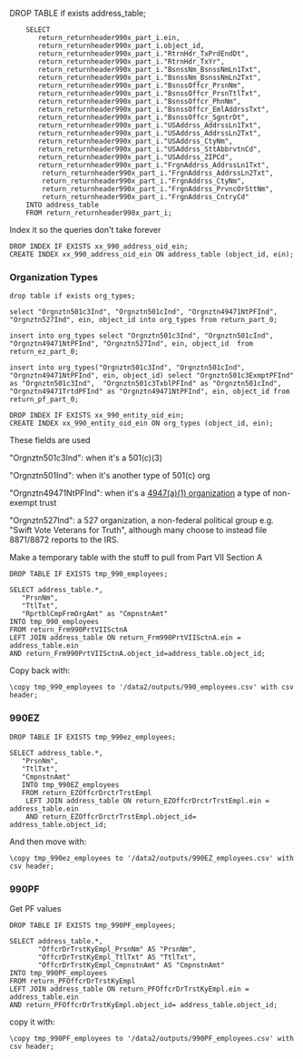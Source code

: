 DROP TABLE if exists address_table;
	
	
		SELECT  
		   return_returnheader990x_part_i.ein,
		   return_returnheader990x_part_i.object_id,
	       return_returnheader990x_part_i."RtrnHdr_TxPrdEndDt",
	       return_returnheader990x_part_i."RtrnHdr_TxYr",
	       return_returnheader990x_part_i."BsnssNm_BsnssNmLn1Txt",
	       return_returnheader990x_part_i."BsnssNm_BsnssNmLn2Txt",
	       return_returnheader990x_part_i."BsnssOffcr_PrsnNm",
	       return_returnheader990x_part_i."BsnssOffcr_PrsnTtlTxt",
	       return_returnheader990x_part_i."BsnssOffcr_PhnNm",
	       return_returnheader990x_part_i."BsnssOffcr_EmlAddrssTxt",
	       return_returnheader990x_part_i."BsnssOffcr_SgntrDt",
	       return_returnheader990x_part_i."USAddrss_AddrssLn1Txt",
	       return_returnheader990x_part_i."USAddrss_AddrssLn2Txt",
	       return_returnheader990x_part_i."USAddrss_CtyNm",
	       return_returnheader990x_part_i."USAddrss_SttAbbrvtnCd",
	       return_returnheader990x_part_i."USAddrss_ZIPCd",
	       return_returnheader990x_part_i."FrgnAddrss_AddrssLn1Txt",
			return_returnheader990x_part_i."FrgnAddrss_AddrssLn2Txt",
			return_returnheader990x_part_i."FrgnAddrss_CtyNm",
			return_returnheader990x_part_i."FrgnAddrss_PrvncOrSttNm",
			return_returnheader990x_part_i."FrgnAddrss_CntryCd"      
		INTO address_table
		FROM return_returnheader990x_part_i;

Index it so the queries don't take forever

	DROP INDEX IF EXISTS xx_990_address_oid_ein;
	CREATE INDEX xx_990_address_oid_ein ON address_table (object_id, ein);

### Organization Types

	drop table if exists org_types;
	
	select "Orgnztn501c3Ind", "Orgnztn501cInd", "Orgnztn49471NtPFInd", "Orgnztn527Ind", ein, object_id into org_types from return_part_0;

	insert into org_types select "Orgnztn501c3Ind", "Orgnztn501cInd", "Orgnztn49471NtPFInd", "Orgnztn527Ind", ein, object_id  from return_ez_part_0;

	insert into org_types("Orgnztn501c3Ind", "Orgnztn501cInd", "Orgnztn49471NtPFInd", ein, object_id) select "Orgnztn501c3ExmptPFInd" as "Orgnztn501c3Ind",  "Orgnztn501c3TxblPFInd" as "Orgnztn501cInd", "Orgnztn49471TrtdPFInd" as "Orgnztn49471NtPFInd", ein, object_id from return_pf_part_0;

	DROP INDEX IF EXISTS xx_990_entity_oid_ein;
	CREATE INDEX xx_990_entity_oid_ein ON org_types (object_id, ein);


These fields are used

"Orgnztn501c3Ind": when it's a 501(c)(3)

"Orgnztn501Ind": when it's another type of 501(c) org

"Orgnztn49471NtPFInd": when it's a [4947(a)(1) organization](https://www.irs.gov/charities-non-profits/private-foundations/charitable-trusts) a type of non-exempt trust 

"Orgnztn527Ind": a 527 organization, a non-federal political group e.g. "Swift Vote Veterans for Truth", although many choose to instead file 8871/8872 reports to the IRS. 
	       
	       




Make a temporary table with the stuff to pull from Part VII Section A

	DROP TABLE IF EXISTS tmp_990_employees;
	
	SELECT address_table.*,
       "PrsnNm",
       "TtlTxt",
       "RprtblCmpFrmOrgAmt" as "CmpnstnAmt"
    INTO tmp_990_employees
	FROM return_Frm990PrtVIISctnA
	LEFT JOIN address_table ON return_Frm990PrtVIISctnA.ein = address_table.ein
	AND return_Frm990PrtVIISctnA.object_id=address_table.object_id;






Copy back with:



	\copy tmp_990_employees to '/data2/outputs/990_employees.csv' with csv header;




### 990EZ


	DROP TABLE IF EXISTS tmp_990ez_employees;
	
	SELECT address_table.*,
       "PrsnNm",
       "TtlTxt",
       "CmpnstnAmt" 
	   INTO tmp_990EZ_employees
	   FROM return_EZOffcrDrctrTrstEmpl
		LEFT JOIN address_table ON return_EZOffcrDrctrTrstEmpl.ein = address_table.ein
		AND return_EZOffcrDrctrTrstEmpl.object_id= address_table.object_id;


And then move with: 

 	\copy tmp_990ez_employees to '/data2/outputs/990EZ_employees.csv' with csv header;
 	


### 990PF

Get PF values

	DROP TABLE IF EXISTS tmp_990PF_employees;
	
	SELECT address_table.*,
	       "OffcrDrTrstKyEmpl_PrsnNm" AS "PrsnNm",
	       "OffcrDrTrstKyEmpl_TtlTxt" AS "TtlTxt",
	       "OffcrDrTrstKyEmpl_CmpnstnAmt" AS "CmpnstnAmt" 
	INTO tmp_990PF_employees
	FROM return_PFOffcrDrTrstKyEmpl
	LEFT JOIN address_table ON return_PFOffcrDrTrstKyEmpl.ein = address_table.ein
	AND return_PFOffcrDrTrstKyEmpl.object_id= address_table.object_id;



	
copy it with: 

	\copy tmp_990PF_employees to '/data2/outputs/990PF_employees.csv' with csv header;


